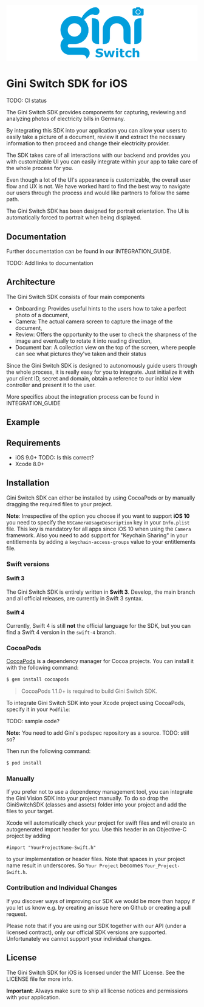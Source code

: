 ![Gini Vision Library for iOS](GiniSwitchLogo.png)

# Gini Switch SDK for iOS

TODO: CI status

The Gini Switch SDK provides components for capturing, reviewing and analyzing photos of electricity bills in Germany.

By integrating this SDK into your application you can allow your users to easily take a picture of a document, review it and extract the necessary information to then proceed and change their electricity provider.

The SDK takes care of all interactions with our backend and provides you with customizable UI you can easily integrate within your app to take care of the whole process for you.

Even though a lot of the UI's appearance is customizable, the overall user flow and UX is not. We have worked hard to find the best way to navigate our users through the process and would like partners to follow the same path.

The Gini Switch SDK has been designed for portrait orientation. The UI is automatically forced to portrait when being displayed.

## Documentation

Further documentation can be found in our INTEGRATION_GUIDE.

TODO: Add links to documentation

## Architecture

The Gini Switch SDK consists of four main components

* Onboarding: Provides useful hints to the users how to take a perfect photo of a document,
* Camera: The actual camera screen to capture the image of the document,
* Review: Offers the opportunity to the user to check the sharpness of the image and eventually to rotate it into reading direction,
* Document bar: A collection view on the top of the screen, where people can see what pictures they've taken and their status

Since the Gini Switch SDK is designed to autonomously guide users through the whole process, it is really easy for you to integrate. Just initialize it with your client ID, secret and domain, obtain a reference to our initial view controller and present it to the user.

More specifics about the integration process can be found in INTEGRATION_GUIDE

## Example

## Requirements

- iOS 9.0+    TODO: Is this correct?
- Xcode 8.0+

## Installation

Gini Switch SDK can either be installed by using CocoaPods or by manually dragging the required files to your project.

**Note**: Irrespective of the option you choose if you want to support **iOS 10** you need to specify the `NSCameraUsageDescription` key in your `Info.plist` file. This key is mandatory for all apps since iOS 10 when using the `Camera` framework. Also you need to add support for "Keychain Sharing" in your entitlements by adding a `keychain-access-groups` value to your entitlements file.

### Swift versions

#### Swift 3

The Gini Switch SDK is entirely written in **Swift 3**. Develop, the main branch and all official releases, are currently in Swift 3 syntax.

#### Swift 4

Currently, Swift 4 is still **not** the official language for the SDK, but you can find a Swift 4 version in the `swift-4` branch.

### CocoaPods

[CocoaPods](http://cocoapods.org) is a dependency manager for Cocoa projects. You can install it with the following command:

```bash
$ gem install cocoapods
```

> CocoaPods 1.1.0+ is required to build Gini Switch SDK.


To integrate Gini Switch SDK into your Xcode project using CocoaPods, specify it in your `Podfile`:

TODO: sample code?

**Note:** You need to add Gini's podspec repository as a source.
TODO: still so?

Then run the following command:

```bash
$ pod install
```

### Manually

If you prefer not to use a dependency management tool, you can integrate the Gini Vision SDK into your project manually.
To do so drop the GiniSwitchSDK (classes and assets) folder into your project and add the files to your target.

Xcode will automatically check your project for swift files and will create an autogenerated import header for you.
Use this header in an Objective-C project by adding

```Obj-C
#import "YourProjectName-Swift.h"
```

to your implementation or header files. Note that spaces in your project name result in underscores. So `Your Project` becomes `Your_Project-Swift.h`.

### Contribution and Individual Changes

 If you discover ways of improving our SDK we would be more than happy if you let us know e.g. by creating an issue here on Github or creating a pull request.

 Please note that if you are using our SDK together with our API (under a licensed contract), only our official SDK versions are supported. Unfortunately we cannot support your individual changes.

## License

The Gini Switch SDK for iOS is licensed under the MIT License. See the LICENSE file for more info.

**Important:** Always make sure to ship all license notices and permissions with your application.
